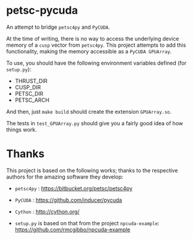 petsc-pycuda
============

An attempt to bridge `petsc4py` and `PyCUDA`.

At the time of writing,
there is no way to access
the underlying device memory 
of a `cusp` vector
from `petsc4py`. 
This project attempts to add this  functionality,
making the memory accessible as a `PyCUDA GPUArray`.

To use, you should have the following environment variables
defined (for `setup.py`):

* THRUST_DIR
* CUSP_DIR
* PETSC_DIR
* PETSC_ARCH

And then, just `make build` should create the extension `GPUArray.so`.

The tests in `test_GPUArray.py`
should give you a fairly good idea
of how things work.

Thanks
======

This project is based on the following works;
thanks to the respective authors 
for the amazing software they develop:

* `petsc4py` : https://bitbucket.org/petsc/petsc4py

* `PyCUDA` : https://github.com/inducer/pycuda

* `Cython` : http://cython.org/

* `setup.py` is based on that from the project `npcuda-example`: https://github.com/rmcgibbo/npcuda-example

